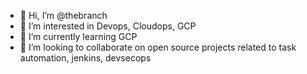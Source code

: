 - 👋 Hi, I’m @thebranch
- 👀 I’m interested in Devops, Cloudops, GCP 
- 🌱 I’m currently learning GCP
- 💞️ I’m looking to collaborate on open source projects related to task automation, jenkins, devsecops
